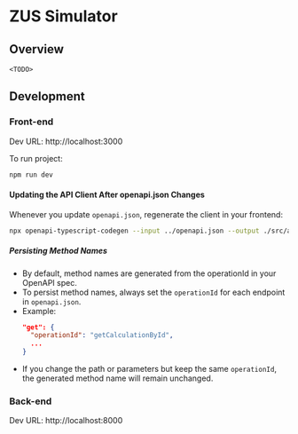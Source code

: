 # ZUS Simulator

## Overview
`<TODO>`

## Development

### Front-end

Dev URL: http://localhost:3000

To run project:
```bash
npm run dev
```

#### Updating the API Client After openapi.json Changes

Whenever you update `openapi.json`, regenerate the client in your frontend:

```bash
npx openapi-typescript-codegen --input ../openapi.json --output ./src/api-client
```

##### Persisting Method Names
- By default, method names are generated from the operationId in your OpenAPI spec.
- To persist method names, always set the `operationId` for each endpoint in `openapi.json`.
- Example:
  ```json
  "get": {
    "operationId": "getCalculationById",
    ...
  }
  ```
- If you change the path or parameters but keep the same `operationId`, the generated method name will remain unchanged.

### Back-end

Dev URL: http://localhost:8000